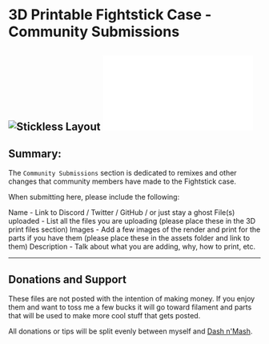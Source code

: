 # 3D Printable Fightstick Case - Community Submissions

![Stickless Layout](OSM_MINI_Leverless_TOP_1.step)
![Multi-button Layout](osm-mini-top-miragent10x24.stl)
---

## Summary: 

The `Community Submissions` section is dedicated to remixes and other changes that community members have made to the Fightstick case.  

When submitting here, please include the following:

Name - Link to Discord / Twitter / GitHub / or just stay a ghost
File(s) uploaded - List all the files you are uploading (please place these in the 3D print files section)
Images - Add a few images of the render and print for the parts if you have them (please place these in the assets folder and link to them)
Description - Talk about what you are adding, why, how to print, etc.

---

## Donations and Support

These files are not posted with the intention of making money.  If you enjoy them and want to toss me a few bucks it will go toward filament and parts that will be used to make more cool stuff that gets posted.  

All donations or tips will be split evenly between myself and [Dash n'Mash](https://twitter.com/Dash_xx_Mash?s=20).
